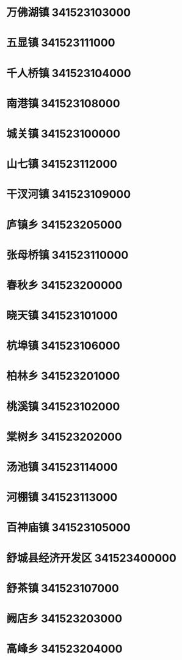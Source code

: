 # 万佛湖镇 341523103000
# 五显镇 341523111000
# 千人桥镇 341523104000
# 南港镇 341523108000
# 城关镇 341523100000
# 山七镇 341523112000
# 干汊河镇 341523109000
# 庐镇乡 341523205000
# 张母桥镇 341523110000
# 春秋乡 341523200000
# 晓天镇 341523101000
# 杭埠镇 341523106000
# 柏林乡 341523201000
# 桃溪镇 341523102000
# 棠树乡 341523202000
# 汤池镇 341523114000
# 河棚镇 341523113000
# 百神庙镇 341523105000
# 舒城县经济开发区 341523400000
# 舒茶镇 341523107000
# 阙店乡 341523203000
# 高峰乡 341523204000
